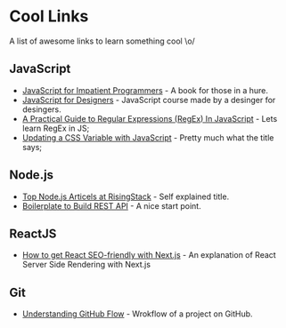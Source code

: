 # Cool Links

A list of awesome links to learn something cool \o/

## JavaScript

* [JavaScript for Impatient Programmers](http://exploringjs.com/impatient-js/index.html) - A book for those in a hure.
* [JavaScript for Designers](http://jsfordesigners.davemart.in/) - JavaScript course made by a desinger for desingers.
* [A Practical Guide to Regular Expressions (RegEx) In JavaScript](https://blog.bitsrc.io/a-beginners-guide-to-regular-expressions-regex-in-javascript-9c58feb27eb4) - Lets learn RegEx in JS;
* [Updating a CSS Variable with JavaScript](https://css-tricks.com/updating-a-css-variable-with-javascript/) - Pretty much what the title says;

## Node.js

* [Top Node.js Articels at RisingStack](https://blog.risingstack.com/top-nodejs-microservices-articles-risingstack/) - Self explained title. 
* [Boilerplate to Build REST API](https://github.com/danielfsousa/express-rest-es2017-boilerplate?files=1) - A nice start point.

## ReactJS

* [How to get React SEO-friendly with Next.js](https://prismic.io/blog/seo-with-react-and-nextjs) - An explanation of React Server Side Rendering with Next.js

## Git

* [Understanding GitHub Flow](https://guides.github.com/introduction/flow/) - Wrokflow of a project on GitHub.
